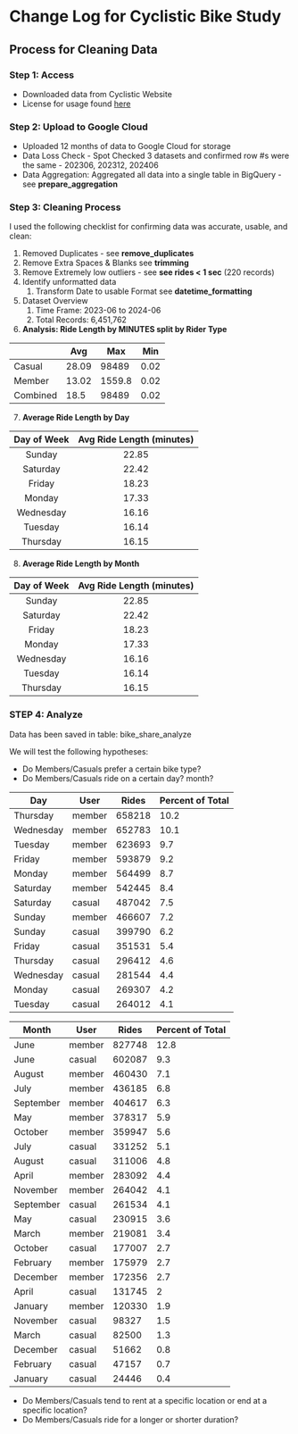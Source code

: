 # Change Log for Cyclistic Bike Study

## Process for Cleaning Data

### Step 1: Access

* Downloaded data from Cyclistic Website
* License for usage found [here](https://divvybikes.com/data-license-agreement)

### Step 2: Upload to Google Cloud

* Uploaded 12 months of data to Google Cloud for storage
* Data Loss Check - Spot Checked 3 datasets and confirmed row #s were the same - 202306, 202312, 202406
* Data Aggregation: Aggregated all data into a single table in BigQuery - see **prepare_aggregation**

### Step 3: Cleaning Process
I used the following checklist for confirming data was accurate, usable, and clean:

1. Removed Duplicates - see **remove_duplicates**
2. Remove Extra Spaces & Blanks see **trimming**
3. Remove Extremely low outliers - see **see rides < 1 sec** (220 records)
4. Identify unformatted data
    1. Transform Date to usable Format see **datetime_formatting**
5. Dataset Overview
    1. Time Frame: 2023-06 to 2024-06
    2. Total Records: 6,451,762
6. **Analysis: Ride Length by MINUTES split by Rider Type**

|          | Avg  | Max     | Min |
|----------|------|---------|-----|
| Casual   | 28.09| 98489   | 0.02|
| Member   | 13.02| 1559.8  | 0.02|
| Combined | 18.5 | 98489   | 0.02|

7. **Average Ride Length by Day**

| Day of Week | Avg Ride Length (minutes) |
|:-----------:|:-------------------------:|
| Sunday      | 22.85                     |
| Saturday    | 22.42                     |
| Friday      | 18.23                     |
| Monday      | 17.33                     |
| Wednesday   | 16.16                     |
| Tuesday     | 16.14                     |
| Thursday    | 16.15                     |

8. **Average Ride Length by Month**

| Day of Week | Avg Ride Length (minutes) |
|:-----------:|:-------------------------:|
| Sunday      | 22.85                     |
| Saturday    | 22.42                     |
| Friday      | 18.23                     |
| Monday      | 17.33                     |
| Wednesday   | 16.16                     |
| Tuesday     | 16.14                     |
| Thursday    | 16.15                     |

### STEP 4: Analyze

Data has been saved in table: bike_share_analyze

We will test the following hypotheses:

- Do Members/Casuals prefer a certain bike type?
- Do Members/Casuals ride on a certain day? month?

| **Day**   | **User** | **Rides** | **Percent of Total** |
|-----------|----------|-----------|----------------------|
| Thursday  | member   |    658218 |                 10.2 |
| Wednesday | member   |    652783 |                 10.1 |
| Tuesday   | member   |    623693 |                  9.7 |
| Friday    | member   |    593879 |                  9.2 |
| Monday    | member   |    564499 |                  8.7 |
| Saturday  | member   |    542445 |                  8.4 |
| Saturday  | casual   |    487042 |                  7.5 |
| Sunday    | member   |    466607 |                  7.2 |
| Sunday    | casual   |    399790 |                  6.2 |
| Friday    | casual   |    351531 |                  5.4 |
| Thursday  | casual   |    296412 |                  4.6 |
| Wednesday | casual   |    281544 |                  4.4 |
| Monday    | casual   |    269307 |                  4.2 |
| Tuesday   | casual   |    264012 |                  4.1 |


| **Month** | **User** | **Rides** | **Percent of Total** |
|-----------|----------|-----------|----------------------|
| June      | member   |    827748 |                 12.8 |
| June      | casual   |    602087 |                  9.3 |
| August    | member   |    460430 |                  7.1 |
| July      | member   |    436185 |                  6.8 |
| September | member   |    404617 |                  6.3 |
| May       | member   |    378317 |                  5.9 |
| October   | member   |    359947 |                  5.6 |
| July      | casual   |    331252 |                  5.1 |
| August    | casual   |    311006 |                  4.8 |
| April     | member   |    283092 |                  4.4 |
| November  | member   |    264042 |                  4.1 |
| September | casual   |    261534 |                  4.1 |
| May       | casual   |    230915 |                  3.6 |
| March     | member   |    219081 |                  3.4 |
| October   | casual   |    177007 |                  2.7 |
| February  | member   |    175979 |                  2.7 |
| December  | member   |    172356 |                  2.7 |
| April     | casual   |    131745 |                    2 |
| January   | member   |    120330 |                  1.9 |
| November  | casual   |     98327 |                  1.5 |
| March     | casual   |     82500 |                  1.3 |
| December  | casual   |     51662 |                  0.8 |
| February  | casual   |     47157 |                  0.7 |
| January   | casual   |     24446 |                  0.4 |

- Do Members/Casuals tend to rent at a specific location or end at a specific location?
- Do Members/Casuals ride for a longer or shorter duration? 
